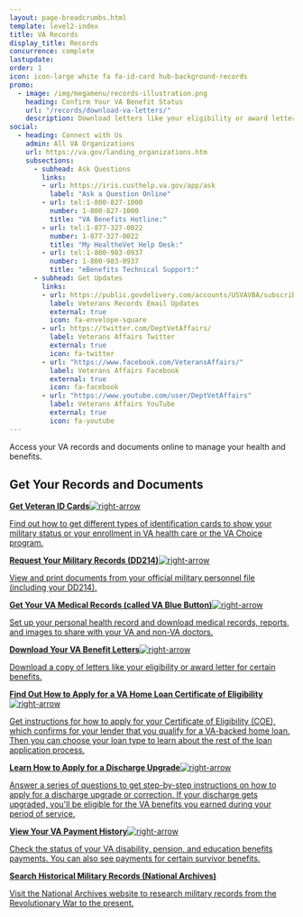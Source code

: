 ```yaml
---
layout: page-breadcrumbs.html
template: level2-index
title: VA Records
display_title: Records
concurrence: complete
lastupdate:
order: 1
icon: icon-large white fa fa-id-card hub-background-records
promo:
  - image: /img/megamenu/records-illustration.png
    heading: Confirm Your VA Benefit Status
    url: "/records/download-va-letters/"
    description: Download letters like your eligibility or award letter for certain benefits.
social:
  - heading: Connect with Us
    admin: All VA Organizations
    url: https://va.gov/landing_organizations.htm
    subsections:
      - subhead: Ask Questions
        links:
        - url: https://iris.custhelp.va.gov/app/ask
          label: "Ask a Question Online"
        - url: tel:1-800-827-1000
          number: 1-800-827-1000
          title: "VA Benefits Hotline:"
        - url: tel:1-877-327-0022
          number: 1-877-327-0022
          title: "My HealtheVet Help Desk:"
        - url: tel:1-800-983-0937
          number: 1-800-983-0937
          title: "eBenefits Technical Support:"
      - subhead: Get Updates
        links:
        - url: https://public.govdelivery.com/accounts/USVAVBA/subscriber/new
          label: Veterans Records Email Updates
          external: true
          icon: fa-envelope-square
        - url: https://twitter.com/DeptVetAffairs/
          label: Veterans Affairs Twitter
          external: true
          icon: fa-twitter
        - url: "https://www.facebook.com/VeteransAffairs/"
          label: Veterans Affairs Facebook
          external: true
          icon: fa-facebook
        - url: "https://www.youtube.com/user/DeptVetAffairs"
          label: Veterans Affairs YouTube
          external: true
          icon: fa-youtube
---
```


<p class="va-introtext">
Access your VA records and documents online to manage your health and benefits.
</p>

<section class='usa-grid'>
  <div class="va-h-ruled--stars"></div>
</section>

<section id="get" class="merger-majorlinks">

  <h2>Get Your Records and Documents</h2>

  <div class="link">
    <a href="/records/get-veteran-id-cards/"><span><b>Get Veteran ID Cards</b><img class="all-link-arrow" src="/img/arrow-right-blue.svg" alt="right-arrow"></span><p class="va-nav-linkslist-description">Find out how to get different types of identification cards to show your military status or your enrollment in VA health care or the VA Choice program.</p></a>

  </div>

  <div class="link">
    <a href="/records/get-military-service-records/"><span><b>Request Your Military Records (DD214)</b><img class="all-link-arrow" src="/img/arrow-right-blue.svg" alt="right-arrow"></span><p class="va-nav-linkslist-description">View and print documents from your official military personnel file (including your DD214).</p></a>

  </div>

  <div class="link">
    <a href="/health-care/get-medical-records/"><span><b>Get Your VA Medical Records (called VA Blue Button)</b><img class="all-link-arrow" src="/img/arrow-right-blue.svg" alt="right-arrow"></span><p class="va-nav-linkslist-description">Set up your personal health record and download medical records, reports, and images to share with your VA and non-VA doctors.</p></a>

  </div>

  <div class="link">
    <a href="/records/download-va-letters/"><span><b>Download Your VA Benefit Letters</b><img class="all-link-arrow" src="/img/arrow-right-blue.svg" alt="right-arrow"></span><p class="va-nav-linkslist-description">Download a copy of letters like your eligibility or award letter for certain benefits.</p></a>

  </div>

  <div class="link">
    <a href="/housing-assistance/home-loans/how-to-apply/"><span><b>Find Out How to Apply for a VA Home Loan Certificate of Eligibility</b><img class="all-link-arrow" src="/img/arrow-right-blue.svg" alt="right-arrow"></span><p class="va-nav-linkslist-description">Get instructions for how to apply for your Certificate of Eligibility (COE), which confirms for your lender that you qualify for a VA-backed home loan. Then you can choose your loan type to learn about the rest of the loan application process.</p></a>

  </div>

  <div class="link">
    <a href="/discharge-upgrade-instructions/"><span><b>Learn How to Apply for a Discharge Upgrade</b><img class="all-link-arrow" src="/img/arrow-right-blue.svg" alt="right-arrow"></span><p class="va-nav-linkslist-description">Answer a series of questions to get step-by-step instructions on how to apply for a discharge upgrade or correction. If your discharge gets upgraded, you'll be eligible for the VA benefits you earned during your period of service.</p></a>

  </div>

  <div class="link">
    <a href="/va-payment-history/"><span><b>View Your VA Payment History</b><img class="all-link-arrow" src="/img/arrow-right-blue.svg" alt="right-arrow"></span><p class="va-nav-linkslist-description">Check the status of your VA disability, pension, and education benefits payments. You can also see payments for certain survivor benefits.</p></a>

  </div>

  <div class="link">
    <a href="https://www.archives.gov/" class="no-external-icon" target="_blank"><span><b>Search Historical Military Records (National Archives)</b><i class="external-link-icon-black"></i></span><p class="va-nav-linkslist-description">Visit the National Archives website to research military records from the Revolutionary War to the present.</p></a>

  </div>

</section>
